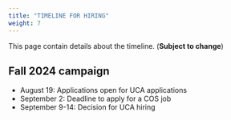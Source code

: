 ```yaml
---
title: "TIMELINE FOR HIRING"
weight: 7
---
```


This page contain details about the timeline. (**Subject to change**)

<!--


Typically applications for jobs that require a synchroneous interview (in person or over Zoom) close earlier to allow for interviews to be scheduled.

-->
## Fall 2024 campaign

- August 19: Applications open for UCA applications
- September 2: Deadline to apply for a COS job
- September 9-14: Decision for UCA hiring 




